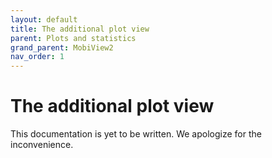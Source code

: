 ```yaml
---
layout: default
title: The additional plot view
parent: Plots and statistics
grand_parent: MobiView2
nav_order: 1
---
```


# The additional plot view

This documentation is yet to be written. We apologize for the inconvenience.